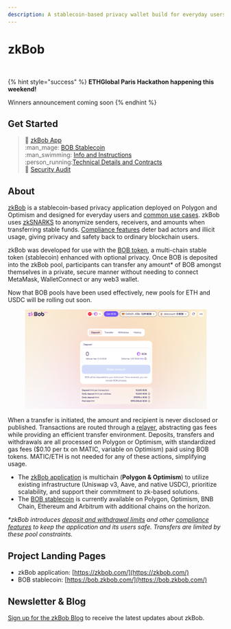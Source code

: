 ```yaml
---
description: A stablecoin-based privacy wallet build for everyday users
---
```


# zkBob

<figure><img src=".gitbook/assets/readme2.jpg" alt=""><figcaption></figcaption></figure>

{% hint style="success" %}
**ETHGlobal Paris Hackathon happening this weekend!**

Winners announcement coming soon
{% endhint %}

## Get Started

> :man: [zkBob App](https://app.zkbob.com/)\
> :man\_mage: [BOB Stablecoin](broken-reference)\
> :man\_swimming: [Info and Instructions](zkbob-app/zkbob-app.md)\
> :person\_running:[Technical Details and Contracts](broken-reference)\
> 🔐 [Security Audit](resources/security-audit.md)

## About

[zkBob](https://app.zkbob.com) is a stablecoin-based privacy application deployed on Polygon and Optimism and designed for everyday users and [common use cases](zkbob-overview/basic-concepts/use-cases/). zkBob uses [zkSNARKS](implementation/zksnarks-and-circuits/) to anonymize senders, receivers, and amounts when transferring stable funds. [Compliance features](zkbob-overview/compliance-and-security/) deter bad actors and illicit usage, giving privacy and safety back to ordinary blockchain users.&#x20;

zkBob was developed for use with the [BOB token](zkbob-overview/bob-stablecoin.md), a multi-chain stable token (stablecoin) enhanced with optional privacy. Once BOB is deposited into the zkBob pool, participants can transfer any amount\* of BOB amongst themselves in a private, secure manner without needing to connect MetaMask, WalletConnect or any web3 wallet.

Now that BOB pools have been used effectively, new pools for ETH and USDC will be rolling out soon.

<figure><img src=".gitbook/assets/home-page-1.png" alt=""><figcaption></figcaption></figure>

When a transfer is initiated, the amount and recipient is never disclosed or published. Transactions are routed through a [relayer](implementation/relayer-node/), abstracting gas fees while providing an efficient transfer environment. Deposits, transfers and withdrawals are all processed on Polygon or Optimism, with standardized gas fees ($0.10 per tx on MATIC, variable on Optimism) paid using BOB tokens. MATIC/ETH is not needed for any of these actions, simplifying usage.

* The [zkBob application](https://app.zkbob.com/) is multichain (**Polygon & Optimism**) to utilize existing infrastructure (Uniswap v3, Aave, and native USDC), prioritize scalability, and support their commitment to zk-based solutions.
* The [BOB stablecoin](zkbob-overview/bob-stablecoin.md) is currently available on Polygon, Optimism, BNB Chain,  Ethereum and Arbitrum with additional chains on the horizon.&#x20;

_\*zkBob introduces_ [_deposit and withdrawal limits_](zkbob-overview/deposit-and-withdrawal-limits.md) _and other_ [_compliance features_](zkbob-overview/compliance-and-security/) _to keep the application and its users safe. Transfers are limited by these pool constraints._&#x20;

## Project Landing Pages

* zkBob application: [https://zkbob.com/](https://zkbob.com/)
* BOB stablecoin: [https://bob.zkbob.com/](https://bob.zkbob.com/)

## Newsletter & Blog

[Sign up for the zkBob Blog](https://blog.zkbob.com/) to receive the latest updates about zkBob.



###

